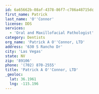 ```yaml
---
id: 6a65662b-08af-4378-86f7-c786a48715dc
first_name: Patrick
last_name: 'O''Connor'
license: DDS
services:
  - 'Oral and Maxillofacial Pathologist'
category: Dentists
org_name: 'Patrick A O''Connor, LTD'
address: '630 S Rancho Dr'
city: 'Las Vegas'
state: NV
zip: '89106'
phone: '(702) 870-2555'
title: 'Patrick A O''Connor, LTD'
_geoloc:
  lat: 36.1961
  lng: -115.196
---
```

